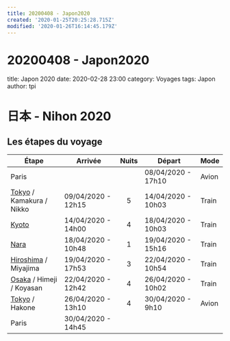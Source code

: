```yaml
---
title: 20200408 - Japon2020
created: '2020-01-25T20:25:28.715Z'
modified: '2020-01-26T16:14:45.179Z'
---
```


# 20200408 - Japon2020

title: Japon 2020
date: 2020-02-28 23:00
category: Voyages
tags: Japon
author: tpi

# 日本 - Nihon 2020
## Les étapes du voyage

|**Étape**                                                                |**Arrivée**          |**Nuits** |**Départ**         |**Mode** |
|-------------------------------------------------------------------------|---------------------|:--------:|-------------------|---------|
|Paris                                                                    |                     |          |08/04/2020 - 17h10 | Avion   |
|[Tokyo](https://tse-tse.org/2020/02/tokyo/index.html) / Kamakura / Nikko | 09/04/2020 - 12h15  | 5        |14/04/2020 - 10h03 | Train   |
|[Kyoto](https://tse-tse.org/2020/02/kyoto/index.html)                    | 14/04/2020 - 14h00  | 4        |18/04/2020 - 10h03 | Train   |
|[Nara](https://tse-tse.org/2020/02/nara/index.html)                      | 18/04/2020 - 10h48  | 1        |19/04/2020 - 15h16 | Train   |
|[Hiroshima](https://tse-tse.org/2020/02/hiroshima/index.html) / Miyajima | 19/04/2020 - 17h53  | 3        |22/04/2020 - 10h54 | Train   |
|[Osaka](https://tse-tse.org/2020/02/osaka/index.html) / Himeji / Koyasan | 22/04/2020 - 12h42  | 4        |26/04/2020 - 10h02 | Train   |
|[Tokyo](https://tse-tse.org/2020/02/tokyo-2/index.html) / Hakone         | 26/04/2020 - 13h10  | 4        |30/04/2020 - 9h10  | Avion   |
|Paris                                                                    | 30/04/2020 - 14h45  |          |                   |         |



